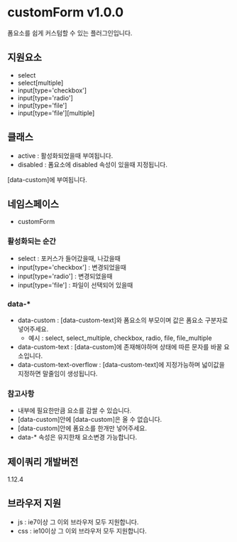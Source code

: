 # customForm v1.0.0
폼요소를 쉽게 커스텀할 수 있는 플러그인입니다.

## 지원요소
- select
- select[multiple]
- input[type='checkbox']
- input[type='radio']
- input[type='file']
- input[type='file'][multiple]

## 클래스
- active : 활성화되었을때 부여됩니다.
- disabled : 폼요소에 disabled 속성이 있을때 지정됩니다.

[data-custom]에 부여됩니다.

## 네임스페이스
- customForm

### 활성화되는 순간
- select : 포커스가 들어갔을때, 나갔을때
- input[type='checkbox'] : 변경되었을때
- input[type='radio'] : 변경되었을때
- input[type='file'] : 파일이 선택되어 있을때

### data-*
- data-custom : [data-custom-text]와 폼요소의 부모이며 값은 폼요소 구분자로 넣어주세요.
  - 예시 : select, select_multiple, checkbox, radio, file, file_multiple
- data-custom-text : [data-custom]에 존재해야하며 상태에 따른 문자를 바꿀 요소입니다.
- data-custom-text-overflow : [data-custom-text]에 지정가능하며 넓이값을 지정하면 말줄임이 생성됩니다.

### 참고사항
- 내부에 필요한만큼 요소를 감쌀 수 있습니다.
- [data-custom]안에 [data-custom]은 올 수 없습니다.
- [data-custom]안에 폼요소를 한개만 넣어주세요.
- data-* 속성은 유지한채 요소변경 가능합니다.

## 제이쿼리 개발버전
1.12.4

## 브라우저 지원
- js : ie7이상 그 이외 브라우저 모두 지원합니다.
- css : ie10이상 그 이외 브라우저 모두 지원합니다.